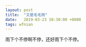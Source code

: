 ```yaml
---
layout: post
title:  "又是毛毛雨"
date:   2019-03-23 10:30:00 +0800
tags: wfnian
---
```


雨下个不停啊不停，还好雨下个不停。
